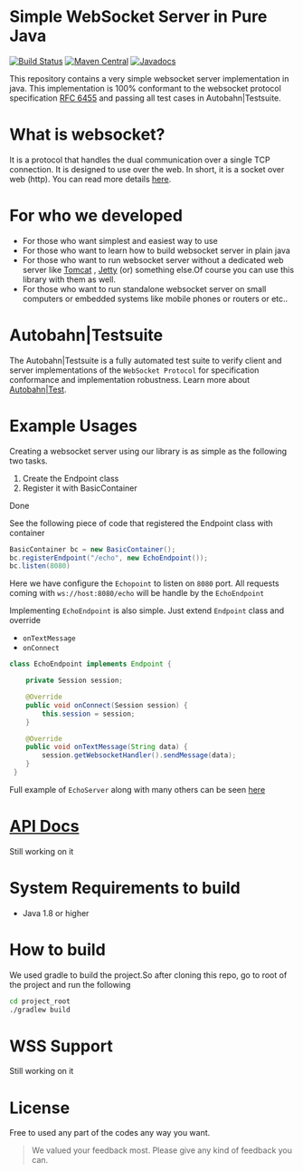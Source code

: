 # Simple WebSocket Server in Pure Java

[![Build Status](https://travis-ci.org/ayeminoo/simple-java-websocket.svg?branch=master)](https://travis-ci.org/ayeminoo/simple-java-websocket)
[![Maven Central](https://maven-badges.herokuapp.com/maven-central/org.java-websocket/Java-WebSocket/badge.svg)](https://maven-badges.herokuapp.com/maven-central/org.java-websocket/Java-WebSocket)
[![Javadocs](https://www.javadoc.io/badge/org.java-websocket/Java-WebSocket.svg)](https://www.javadoc.io/doc/org.java-websocket/Java-WebSocket)

This repository contains a very simple websocket server implementation in java.
This implementation is 100% conformant to the websocket protocol specification [RFC 6455](http://tools.ietf.org/html/rfc6455)
and passing all test cases in Autobahn|Testsuite.  

What is websocket?
==================
It is a protocol that handles the dual communication over a single TCP connection. 
It is designed to use over the web. In short, it is a socket over web (http). You can read
more details [here](https://en.wikipedia.org/wiki/WebSocket).

For who we developed
====================
+ For those who want simplest and easiest way to use 
+ For those who want to learn how to build websocket server in plain java
+ For those who want to run websocket server without a dedicated web server like [Tomcat](http://tomcat.apache.org/)
, [Jetty](https://www.eclipse.org/jetty/) (or) something else.Of course you can use this library with them as well.
+ For those who want to run standalone websocket server on small computers or embedded systems like mobile phones or routers or etc..


Autobahn|Testsuite
==================

The Autobahn|Testsuite is a fully automated test suite to verify client and server 
implementations of the `WebSocket Protocol` for specification conformance and implementation robustness.
Learn more about [Autobahn|Test](https://github.com/crossbario/autobahn-testsuite/blob/master/doc/README.rst).

Example Usages
==============
Creating a websocket server using our library is as simple as the following two tasks.

1. Create the Endpoint class
2. Register it with BasicContainer 

Done

See the following piece of code that registered the Endpoint class with container
 
```Java
BasicContainer bc = new BasicContainer();
bc.registerEndpoint("/echo", new EchoEndpoint());
bc.listen(8080)
```
Here we have configure the `Echopoint` to listen on `8080` port. All requests coming with `ws://host:8080/echo` 
will be handle by the `EchoEndpoint` 

Implementing `EchoEndpoint` is also simple. Just extend `Endpoint` class and override 
+ `onTextMessage`
+ `onConnect`

```java
class EchoEndpoint implements Endpoint {

    private Session session;

    @Override
    public void onConnect(Session session) {
        this.session = session;
    }

    @Override
    public void onTextMessage(String data) {
        session.getWebsocketHandler().sendMessage(data);
    }
 }
```

Full example of `EchoServer` along with many others can be seen 
[here](https://github.com/ayeminoo/simple-java-websocket/tree/master/examples)

[API Docs]()
==========
Still working on it

System Requirements to build
===========================
+ Java 1.8 or higher

How to build
============
We used gradle to build the project.So after cloning this repo, go to root of the project and run the following 

``` bash
cd project_root
./gradlew build
```

WSS Support
===========
Still working on it

License
=======
Free to used any part of the codes any way you want. 


> We valued your feedback most.
> Please give any kind of feedback you can.
